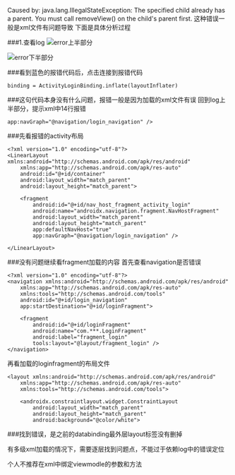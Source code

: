 Caused by: java.lang.IllegalStateException: The specified child already has a parent. You must call removeView() on the child's parent first.
这种错误一般是xml文件有问题导致
下面是具体分析过程

###1.查看log
![error上半部分](https://upload-images.jianshu.io/upload_images/24860325-975ecfcfb5a00122.png?imageMogr2/auto-orient/strip%7CimageView2/2/w/1240)

![error下半部分](https://upload-images.jianshu.io/upload_images/24860325-233815bdd9573996.png?imageMogr2/auto-orient/strip%7CimageView2/2/w/1240)

###看到蓝色的报错代码后，点击连接到报错代码
```
binding = ActivityLoginBinding.inflate(layoutInflater)
```

###这句代码本身没有什么问题，报错一般是因为加载的xml文件有误
回到log上半部分，提示xml中14行报错
```
app:navGraph="@navigation/login_navigation" />
```
###先看报错的activity布局

```
<?xml version="1.0" encoding="utf-8"?>
<LinearLayout xmlns:android="http://schemas.android.com/apk/res/android"
    xmlns:app="http://schemas.android.com/apk/res-auto"
    android:id="@+id/container"
    android:layout_width="match_parent"
    android:layout_height="match_parent">

    <fragment
        android:id="@+id/nav_host_fragment_activity_login"
        android:name="androidx.navigation.fragment.NavHostFragment"
        android:layout_width="match_parent"
        android:layout_height="match_parent"
        app:defaultNavHost="true"
        app:navGraph="@navigation/login_navigation" />

</LinearLayout>
```
###没有问题继续看fragment加载的内容
首先查看navigation是否错误
```
<?xml version="1.0" encoding="utf-8"?>
<navigation xmlns:android="http://schemas.android.com/apk/res/android"
    xmlns:app="http://schemas.android.com/apk/res-auto"
    xmlns:tools="http://schemas.android.com/tools"
    android:id="@+id/login_navigation"
    app:startDestination="@+id/loginFragment">

    <fragment
        android:id="@+id/loginFragment"
        android:name="com.***.LoginFragment"
        android:label="fragment_login"
        tools:layout="@layout/fragment_login" />
</navigation>
```
再看加载的loginfragment的布局文件

```
<layout xmlns:android="http://schemas.android.com/apk/res/android"
    xmlns:app="http://schemas.android.com/apk/res-auto"
    xmlns:tools="http://schemas.android.com/tools">

    <androidx.constraintlayout.widget.ConstraintLayout
        android:layout_width="match_parent"
        android:layout_height="match_parent"
        android:background="@color/white">
```

###找到错误，是之前的databinding最外层layout标签没有删掉

有多级xml加载的情况下，需要逐层找到问题点，不能过于依赖log中的错误定位

个人不推荐在xml中绑定viewmodle的参数和方法
